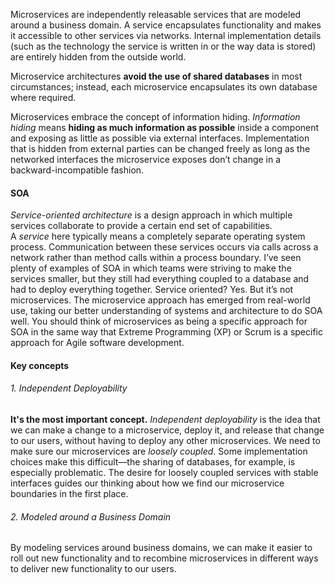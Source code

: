 Microservices are independently releasable services that are modeled around a business domain. A service encapsulates functionality and makes it accessible to other services via networks.
Internal implementation details (such as the technology the service is written in or the way data is stored) are entirely hidden from the outside world.

Microservice architectures **avoid the use of shared databases** in most circumstances; instead, each microservice encapsulates its own database where required.

Microservices embrace the concept of information hiding. _Information hiding_ means **hiding as much information as possible** inside a component and exposing as little as possible via external interfaces. Implementation that is hidden from external parties can be changed freely as long as the networked interfaces the microservice exposes don’t change in a backward-incompatible fashion.

#### SOA
_Service-oriented architecture_ is a design approach in which multiple services collaborate to provide a certain end set of capabilities. A _service_ here typically means a completely separate operating system process. Communication between these services occurs via calls across a network rather than method calls within a process boundary.
I’ve seen plenty of examples of SOA in which teams were striving to make the services smaller, but they still had everything coupled to a database and had to deploy everything together. Service oriented? Yes. But it’s not microservices.
The microservice approach has emerged from real-world use, taking our better understanding of systems and architecture to do SOA well. You should think of microservices as being a specific approach for SOA in the same way that Extreme Programming (XP) or Scrum is a specific approach for Agile software development.

#### Key concepts
###### 1. Independent Deployability
**It's the most important concept.**
_Independent deployability_ is the idea that we can make a change to a microservice, deploy it, and release that change to our users, without having to deploy any other microservices.
We need to make sure our microservices are _loosely coupled_.
Some implementation choices make this difficult—the sharing of databases, for example, is especially problematic.
The desire for loosely coupled services with stable interfaces guides our thinking about how we find our microservice boundaries in the first place.
###### 2. Modeled around a Business Domain
By modeling services around business domains, we can make it easier to roll out new functionality and to recombine microservices in different ways to deliver new functionality to our users.